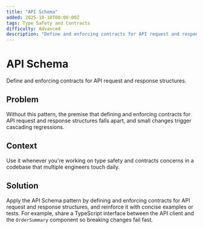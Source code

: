 ```yaml
---
title: "API Schema"
added: 2025-10-10T00:00:00Z
tags: Type Safety and Contracts
difficulty: Advanced
description: "Define and enforcing contracts for API request and response structures."
---
```

# API Schema

Define and enforcing contracts for API request and response structures.

## Problem

Without this pattern, the premise that defining and enforcing contracts for API request and response structures falls apart, and small changes trigger cascading regressions.

## Context

Use it whenever you're working on type safety and contracts concerns in a codebase that multiple engineers touch daily.

## Solution

Apply the API Schema pattern by defining and enforcing contracts for API request and response structures, and reinforce it with concise examples or tests. For example, share a TypeScript interface between the API client and the `OrderSummary` component so breaking changes fail fast.
